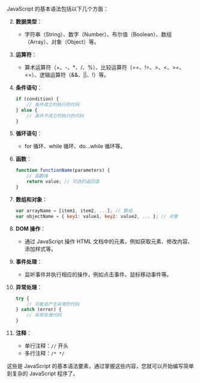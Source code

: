 JavaScript 的基本语法包括以下几个方面：



2. **数据类型**：
   - 字符串（String）、数字（Number）、布尔值（Boolean）、数组（Array）、对象（Object）等。

3. **运算符**：
   - 算术运算符（+、-、*、/、%）、比较运算符（==、!=、>、<、>=、<=）、逻辑运算符（&&、||、!）等。

4. **条件语句**：
   ```javascript
   if (condition) {
       // 条件成立时执行的代码
   } else {
       // 条件不成立时执行的代码
   }
   ```

5. **循环语句**：
   - for 循环、while 循环、do...while 循环等。

6. **函数**：
   ```javascript
   function functionName(parameters) {
       // 函数体
       return value; // 可选的返回值
   }
   ```

7. **数组和对象**：
   ```javascript
   var arrayName = [item1, item2, ...]; // 数组
   var objectName = { key1: value1, key2: value2, ... }; // 对象
   ```

8. **DOM 操作**：
   - 通过 JavaScript 操作 HTML 文档中的元素，例如获取元素、修改内容、添加样式等。

9. **事件处理**：
   - 监听事件并执行相应的操作，例如点击事件、鼠标移动事件等。

10. **异常处理**：
    ```javascript
    try {
        // 可能会产生异常的代码
    } catch (error) {
        // 异常处理代码
    }
    ```

11. **注释**：
    - 单行注释：`//` 开头
    - 多行注释：`/* */`

这些是 JavaScript 的基本语法要素，通过掌握这些内容，您就可以开始编写简单到复杂的 JavaScript 程序了。